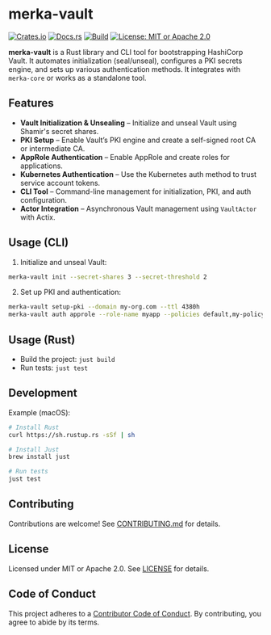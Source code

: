 # merka-vault

[![Crates.io](https://img.shields.io/crates/v/merka-vault.svg)](https://crates.io/crates/merka-vault)
[![Docs.rs](https://docs.rs/merka-vault/badge.svg)](https://docs.rs/merka-vault)
[![Build](https://img.shields.io/github/actions/workflow/status/cosmicrocks/merka-vault/ci.yml?branch=main)](https://github.com/cosmicrocks/merka-vault/actions)
[![License: MIT or Apache 2.0](https://img.shields.io/badge/license-MIT%2FApache--2.0-blue.svg)](#license)

**merka-vault** is a Rust library and CLI tool for bootstrapping HashiCorp Vault. It automates initialization (seal/unseal), configures a PKI secrets engine, and sets up various authentication methods. It integrates with `merka-core` or works as a standalone tool.

## Features

- **Vault Initialization & Unsealing** – Initialize and unseal Vault using Shamir's secret shares.
- **PKI Setup** – Enable Vault’s PKI engine and create a self-signed root CA or intermediate CA.
- **AppRole Authentication** – Enable AppRole and create roles for applications.
- **Kubernetes Authentication** – Use the Kubernetes auth method to trust service account tokens.
- **CLI Tool** – Command-line management for initialization, PKI, and auth configuration.
- **Actor Integration** – Asynchronous Vault management using `VaultActor` with Actix.

## Usage (CLI)

1. Initialize and unseal Vault:

```sh
merka-vault init --secret-shares 3 --secret-threshold 2
```

2. Set up PKI and authentication:

```sh
merka-vault setup-pki --domain my-org.com --ttl 4380h
merka-vault auth approle --role-name myapp --policies default,my-policy
```

## Usage (Rust)

- Build the project: `just build`
- Run tests: `just test`

## Development

Example (macOS):

```sh
# Install Rust
curl https://sh.rustup.rs -sSf | sh

# Install Just
brew install just

# Run tests
just test
```

## Contributing

Contributions are welcome! See [CONTRIBUTING.md](CONTRIBUTING.md) for details.

## License

Licensed under MIT or Apache 2.0. See [LICENSE](LICENSE) for details.

## Code of Conduct

This project adheres to a [Contributor Code of Conduct](CODE_OF_CONDUCT.md). By contributing, you agree to abide by its terms.
